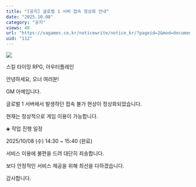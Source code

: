```yaml
---
title: "[공지] 글로벌 1 서버 접속 정상화 안내"
date: "2025.10.08"
category: "공지"
views: 48
url: "https://vagames.co.kr/noticewrite/notice_kr/?pageid=2&mod=document&uid=112"
uid: "112"
---
```


![](/images/news/live/kr/112-6d5f2cd9.webp)

스킬 타이밍 RPG, 아우터플레인

안녕하세요, 오너 여러분!  
  

GM 아메입니다.

  

글로벌 1 서버에서 발생하던 접속 불가 현상이 정상화되었습니다.

현재는 정상적으로 게임 이용이 가능합니다.

  

◈ 작업 진행 일정

2025/10/08 (수) 14:30 ~ 15:40 (완료)

  

서비스 이용에 불편을 드려 대단히 죄송합니다.

보다 안정적인 서비스 제공을 위해 최선을 다하겠습니다.

  

감사합니다.